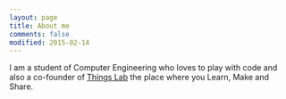 ```yaml
---
layout: page
title: About me
comments: false
modified: 2015-02-14
---
```


I am a student of Computer Engineering who loves to play with code and also a co-founder of [Things Lab](http://www.thingslab.cc/) the place where you Learn, Make and Share.
